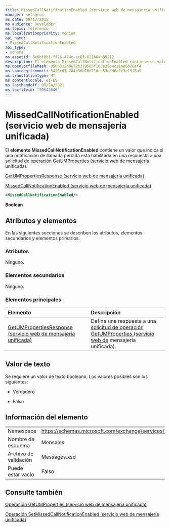 ```yaml
---
title: MissedCallNotificationEnabled (servicio web de mensajería unificada)
manager: sethgros
ms.date: 09/17/2015
ms.audience: Developer
ms.topic: reference
ms.localizationpriority: medium
api_name:
- MissedCallNotificationEnabled
api_type:
- schema
ms.assetid: 8e6bf0b1-ff76-474c-ac0f-621b6ab89212
description: El elemento MissedCallNotificationEnabled contiene un valor que indica si una notificación de llamada perdida está habilitada en una respuesta a una solicitud de operación GetUMProperties (servicio web de mensajería unificada).
ms.openlocfilehash: 0566312db672b3795e5f163a35e4c31ae6b26af4
ms.sourcegitcommit: 54f6cd5a704b36b76d110ee53a6d6c1c3e15f5a9
ms.translationtype: MT
ms.contentlocale: es-ES
ms.lasthandoff: 09/24/2021
ms.locfileid: "59542046"
---
```

# <a name="missedcallnotificationenabled-um-web-service"></a>MissedCallNotificationEnabled (servicio web de mensajería unificada)

El **elemento MissedCallNotificationEnabled** contiene un valor que indica si una notificación de llamada perdida está habilitada en una respuesta a una solicitud de [operación GetUMProperties (servicio web](getumproperties-operation-um-web-service.md) de mensajería unificada). 
  
[GetUMPropertiesResponse (servicio web de mensajería unificada)](getumpropertiesresponse-um-web-service.md)
  
[MissedCallNotificationEnabled (servicio web de mensajería unificada)](missedcallnotificationenabled-um-web-service.md)
  
```xml
<MissedCallNotificationEnabled/>
```

 **Boolean**
## <a name="attributes-and-elements"></a>Atributos y elementos

En las siguientes secciones se describen los atributos, elementos secundarios y elementos primarios.
  
### <a name="attributes"></a>Atributos

Ninguno.
  
### <a name="child-elements"></a>Elementos secundarios

Ninguno.
  
### <a name="parent-elements"></a>Elementos principales

|**Elemento**|**Descripción**|
|:-----|:-----|
|[GetUMPropertiesResponse (servicio web de mensajería unificada)](getumpropertiesresponse-um-web-service.md) <br/> |Define una respuesta a una [solicitud de operación GetUMProperties (servicio web de](getumproperties-operation-um-web-service.md) mensajería unificada).  <br/> |
   
## <a name="text-value"></a>Valor de texto

Se requiere un valor de texto booleano. Los valores posibles son los siguientes:
  
- Verdadero
    
- Falso
    
## <a name="element-information"></a>Información del elemento

|||
|:-----|:-----|
|Namespace  <br/> |https://schemas.microsoft.com/exchange/services/2006/messages  <br/> |
|Nombre de esquema  <br/> |Mensajes  <br/> |
|Archivo de validación  <br/> |Messages.xsd  <br/> |
|Puede estar vacío  <br/> |Falso  <br/> |
   
## <a name="see-also"></a>Consulte también



[Operación GetUMProperties (servicio web de mensajería unificada)](getumproperties-operation-um-web-service.md)
  
[Operación SetMissedCallNotificationEnabled (servicio web de mensajería unificada)](setmissedcallnotificationenabled-operation-um-web-service.md)


